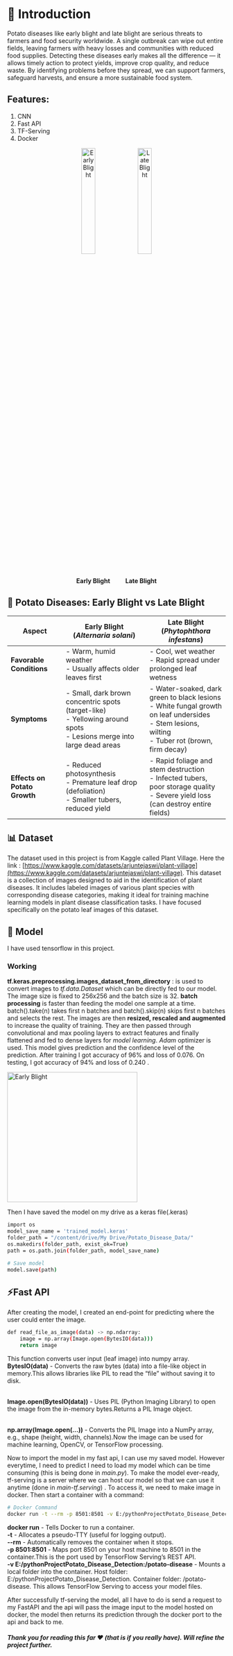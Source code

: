 # 🌟 Introduction

  Potato diseases like early blight and late blight are serious threats to farmers and food security worldwide. A single outbreak can wipe out entire fields, leaving farmers with heavy losses and communities with reduced food supplies. Detecting these diseases early makes all the difference — it allows timely action to protect yields, improve crop quality, and reduce waste. By identifying problems before they spread, we can support farmers, safeguard harvests, and ensure a more sustainable food system.

## Features: 
1. CNN
2. Fast API
3. TF-Serving
4. Docker

<p align="center">
  <img src="https://thumbs.dreamstime.com/b/potato-leaf-attacked-alternaria-solani-specific-symptom-early-blight-alternaria-solanion-cultivated-potato-leaf-solanum-148379279.jpg" alt="Early Blight" width="25%"/>
  <img src="https://millerresearch.com/wp-content/uploads/2019/01/Halo-2-3-1080x675.jpg" alt="Late Blight" width="25%"/>
</p>

<p align="center">
  <b>Early Blight</b> &nbsp;&nbsp;&nbsp;&nbsp;&nbsp;&nbsp;&nbsp; <b>Late Blight</b>
</p>

## 🌱 Potato Diseases: Early Blight vs Late Blight

| Aspect                     | Early Blight (*Alternaria solani*)                                   | Late Blight (*Phytophthora infestans*)                       |
|-----------------------------|----------------------------------------------------------------------|-------------------------------------------------------------|
| **Favorable Conditions**   | - Warm, humid weather <br> - Usually affects older leaves first       | - Cool, wet weather <br> - Rapid spread under prolonged leaf wetness |
| **Symptoms**               | - Small, dark brown concentric spots (target-like) <br> - Yellowing around spots <br> - Lesions merge into large dead areas | - Water-soaked, dark green to black lesions <br> - White fungal growth on leaf undersides <br> - Stem lesions, wilting <br> - Tuber rot (brown, firm decay) |
| **Effects on Potato Growth** | - Reduced photosynthesis <br> - Premature leaf drop (defoliation) <br> - Smaller tubers, reduced yield | - Rapid foliage and stem destruction <br> - Infected tubers, poor storage quality <br> - Severe yield loss (can destroy entire fields) |


## 📊 Dataset
The dataset used in this project is from Kaggle called Plant Village. Here the link : [https://www.kaggle.com/datasets/arjuntejaswi/plant-village](https://www.kaggle.com/datasets/arjuntejaswi/plant-village). This dataset is a collection of images designed to aid in the identification of plant diseases. It includes labeled images of various plant species with corresponding disease categories, making it ideal for training machine learning models in plant disease classification tasks. I have focused specifically on the potato leaf images of this dataset.

## 🤖 Model 
I have used tensorflow in this project. 

### Working
**tf.keras.preprocessing.images_dataset_from_directory** : is used to convert images to *tf.data.Dataset* which can be directly fed to our model. The image size is fixed to 256x256 and the batch size is 32.
**batch processing** is faster than feeding the model one sample at a time. batch().take(n) takes first n batches and batch().skip(n) skips first n batches and selects the rest.
The images are then **resized, rescaled and augmented** to increase the quality of training. They are then passed through convolutional and max pooling layers to extract features and finally flattened and fed to dense layers for *model learning*. *Adam* optimizer is used. This model gives prediction and the confidence level of the prediction.
After training I got accuracy of 96% and loss of 0.076. On testing, I got accuracy of 94% and loss of 0.240 .

<img src="images/early_blight.png" alt="Early Blight" width="300"/>

Then I have saved the model on my drive as a keras file(.keras)
```bash
import os
model_save_name = 'trained_model.keras'
folder_path = "/content/drive/My Drive/Potato_Disease_Data/"
os.makedirs(folder_path, exist_ok=True)
path = os.path.join(folder_path, model_save_name)

# Save model
model.save(path)
```

## ⚡Fast API
After creating the model, I created an end-point for predicting where the user could enter the image.
```bash
def read_file_as_image(data) -> np.ndarray:
    image = np.array(Image.open(BytesIO(data)))
    return image
```
This function converts user input (leaf image) into numpy array.
**BytesIO(data)** - Converts the raw bytes (data) into a file-like object in memory.This allows libraries like PIL to read the “file” without saving it to disk.

<br>**Image.open(BytesIO(data))** - Uses PIL (Python Imaging Library) to open the image from the in-memory bytes.Returns a PIL Image object.

<br>**np.array(Image.open(...))** - Converts the PIL Image into a NumPy array, e.g., shape (height, width, channels).Now the image can be used for machine learning, OpenCV, or TensorFlow processing.

Now to import the model in my fast api, I can use my saved model. However everytime, I need to predict I need to load my model which can be time consuming (this is being done in *main.py*). To make the model ever-ready, tf-serving is a server where we can host our model so that we can use it anytime (done in *main-tf.serving*) . To access it, we need to make image in docker. Then start a container with a command: 

```bash
# Docker Command
docker run -t --rm -p 8501:8501 -v E:/pythonProjectPotato_Disease_Detection:/potato-disease  tensorflow/serving --rest_api_port=8501 --model_config_file=/potato-disease/model_config_list
```
**docker run** - Tells Docker to run a container.<br>
**-t** - Allocates a pseudo-TTY (useful for logging output).<br>
**--rm** - Automatically removes the container when it stops.<br>
**-p 8501:8501** - Maps port 8501 on your host machine to 8501 in the container.This is the port used by TensorFlow Serving’s REST API.<br>
**-v E:/pythonProjectPotato_Disease_Detection:/potato-disease** - Mounts a local folder into the container. Host folder: E:/pythonProjectPotato_Disease_Detection. Container folder: /potato-disease. This allows TensorFlow Serving to access your model files.<br>

After successfully tf-serving the model, all I have to do is send a request to my FastAPI and the api will pass the image input to the model hosted on docker, the model then returns its prediction through the docker port to the api and back to me.

##### Thank you for reading this far ❤️ (that is if you really have). Will refine the project further.



